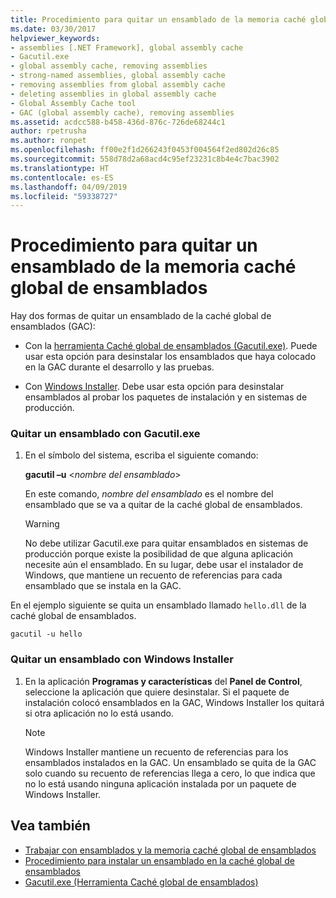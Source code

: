 ```yaml
---
title: Procedimiento para quitar un ensamblado de la memoria caché global de ensamblados
ms.date: 03/30/2017
helpviewer_keywords:
- assemblies [.NET Framework], global assembly cache
- Gacutil.exe
- global assembly cache, removing assemblies
- strong-named assemblies, global assembly cache
- removing assemblies from global assembly cache
- deleting assemblies in global assembly cache
- Global Assembly Cache tool
- GAC (global assembly cache), removing assemblies
ms.assetid: acdcc588-b458-436d-876c-726de68244c1
author: rpetrusha
ms.author: ronpet
ms.openlocfilehash: ff00e2f1d266243f0453f004564f2ed802d26c85
ms.sourcegitcommit: 558d78d2a68acd4c95ef23231c8b4e4c7bac3902
ms.translationtype: HT
ms.contentlocale: es-ES
ms.lasthandoff: 04/09/2019
ms.locfileid: "59338727"
---
```

# <a name="how-to-remove-an-assembly-from-the-global-assembly-cache"></a>Procedimiento para quitar un ensamblado de la memoria caché global de ensamblados
Hay dos formas de quitar un ensamblado de la caché global de ensamblados (GAC):  
  
-   Con la [herramienta Caché global de ensamblados (Gacutil.exe)](../../../docs/framework/tools/gacutil-exe-gac-tool.md). Puede usar esta opción para desinstalar los ensamblados que haya colocado en la GAC durante el desarrollo y las pruebas.  
  
-   Con [Windows Installer](/windows/desktop/Msi/windows-installer-portal). Debe usar esta opción para desinstalar ensamblados al probar los paquetes de instalación y en sistemas de producción.  
  
### <a name="removing-an-assembly-with-gacutilexe"></a>Quitar un ensamblado con Gacutil.exe  
  
1. En el símbolo del sistema, escriba el siguiente comando:  
  
     **gacutil –u** \<*nombre del ensamblado*>  
  
     En este comando, *nombre del ensamblado* es el nombre del ensamblado que se va a quitar de la caché global de ensamblados.  
  
    > [!WARNING]
    >  No debe utilizar Gacutil.exe para quitar ensamblados en sistemas de producción porque existe la posibilidad de que alguna aplicación necesite aún el ensamblado. En su lugar, debe usar el instalador de Windows, que mantiene un recuento de referencias para cada ensamblado que se instala en la GAC.  
  
 En el ejemplo siguiente se quita un ensamblado llamado `hello.dll` de la caché global de ensamblados.  
  
```  
gacutil -u hello  
```  
  
### <a name="removing-an-assembly-with-windows-installer"></a>Quitar un ensamblado con Windows Installer  
  
1. En la aplicación **Programas y características** del **Panel de Control**, seleccione la aplicación que quiere desinstalar. Si el paquete de instalación colocó ensamblados en la GAC, Windows Installer los quitará si otra aplicación no lo está usando.  
  
    > [!NOTE]
    >  Windows Installer mantiene un recuento de referencias para los ensamblados instalados en la GAC. Un ensamblado se quita de la GAC solo cuando su recuento de referencias llega a cero, lo que indica que no lo está usando ninguna aplicación instalada por un paquete de Windows Installer.  
  
## <a name="see-also"></a>Vea también

- [Trabajar con ensamblados y la memoria caché global de ensamblados](../../../docs/framework/app-domains/working-with-assemblies-and-the-gac.md)
- [Procedimiento para instalar un ensamblado en la caché global de ensamblados](../../../docs/framework/app-domains/how-to-install-an-assembly-into-the-gac.md)
- [Gacutil.exe (Herramienta Caché global de ensamblados)](../../../docs/framework/tools/gacutil-exe-gac-tool.md)
